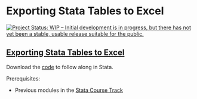 # Exporting Stata Tables to Excel

[![Project Status: WIP – Initial development is in progress, but there has not yet been a stable, usable release suitable for the public.](https://www.repostatus.org/badges/latest/wip.svg)](https://www.repostatus.org/#wip)

## [Exporting Stata Tables to Excel](https://centeronbudget.github.io/stata-trainings/stata-tables-to-excel/export_stata_tables_to_excel.html)

Download the [code](https://raw.githubusercontent.com/CenterOnBudget/stata-trainings/master/stata-tables-to-excel/export_stata_tables_to_excel.do) to follow along in Stata.

Prerequisites: 

- Previous modules in the [Stata Course Track](https://airtable.com/shrnwSpHYzXRlbY20)

